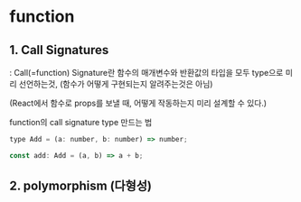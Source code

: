# function

## 1. Call Signatures

: Call(=function) Signature란 함수의 매개변수와 반환값의 타입을 모두 type으로 미리 선언하는것, (함수가 어떻게 구현되는지 알려주는것은 아님) <br>

(React에서 함수로 props를 보낼 때, 어떻게 작동하는지 미리 설계할 수 있다.) <br>

function의 call signature type 만드는 법

```javascript
type Add = (a: number, b: number) => number;

const add: Add = (a, b) => a + b;
```

## 2. polymorphism (다형성)
